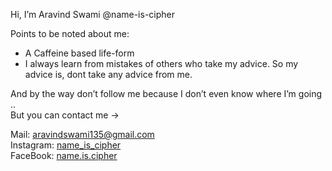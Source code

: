 Hi, I’m Aravind Swami @name-is-cipher

Points to be noted about me:
- A Caffeine based life-form
- I always learn from mistakes of others who take my advice. So my advice is, dont take any advice from me.

And by the way don’t follow me because I don’t even know where I’m going ..  
But you can contact me ->
  
Mail: aravindswami135@gmail.com  
Instagram: [name_is_cipher](https://www.instagram.com/name_is_cipher/)  
FaceBook: [name.is.cipher](https://www.facebook.com/name.is.cipher)  

<!---
name-is-cipher/name-is-cipher is a ✨ special ✨ repository because its `README.md` (this file) appears on your GitHub profile.
You can click the Preview link to take a look at your changes.
--->
